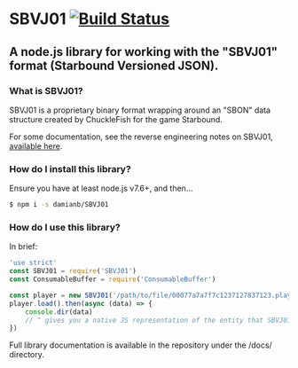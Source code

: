 # SBVJ01 [![Build Status](https://travis-ci.org/damianb/SBVJ01.svg?branch=master)](https://travis-ci.org/damianb/SBVJ01)

## A node.js library for working with the "SBVJ01" format (Starbound Versioned JSON).

### What is SBVJ01?

SBVJ01 is a proprietary binary format wrapping around an "SBON" data structure created by ChuckleFish for the game Starbound.

For some documentation, see the reverse engineering notes on SBVJ01, [available here](https://github.com/blixt/py-starbound/blob/master/FORMATS.md#sbvj01).

### How do I install this library?

Ensure you have at least node.js v7.6+, and then...

``` bash
$ npm i -s damianb/SBVJ01
```

### How do I use this library?

In brief:

``` js
'use strict'
const SBVJ01 = require('SBVJ01')
const ConsumableBuffer = require('ConsumableBuffer')

const player = new SBVJ01('/path/to/file/00077a7a7f7c1237127837123.player')
player.load().then(async (data) => {
	console.dir(data)
	// ^ gives you a native JS representation of the entity that SBVJ01 just read.
})
```

Full library documentation is available in the repository under the /docs/ directory.
